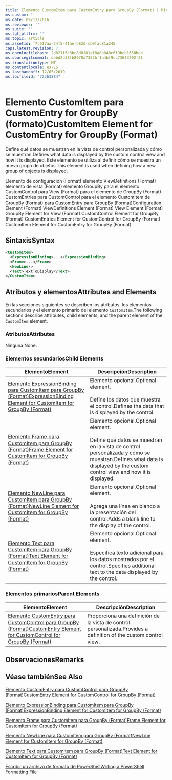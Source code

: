 ```yaml
---
title: Elemento CustomItem para CustomEntry para GroupBy (Format) | Microsoft Docs
ms.custom: ''
ms.date: 09/13/2016
ms.reviewer: ''
ms.suite: ''
ms.tgt_pltfrm: ''
ms.topic: article
ms.assetid: f7c517aa-24f5-41ae-b82d-cb0fac81a245
caps.latest.revision: 7
ms.openlocfilehash: 2d821f5e3bc8d0f81ef8a8a040c6f9bcb1658bee
ms.sourcegitcommit: debd2b38fb8070a7357bf1a4bf9cc736f3702f31
ms.translationtype: MT
ms.contentlocale: es-ES
ms.lasthandoff: 12/05/2019
ms.locfileid: "72363884"
---
```

# <a name="customitem-element-for-customentry-for-groupby-format"></a><span data-ttu-id="cb958-102">Elemento CustomItem para CustomEntry for GroupBy (formato)</span><span class="sxs-lookup"><span data-stu-id="cb958-102">CustomItem Element for CustomEntry for GroupBy (Format)</span></span>

<span data-ttu-id="cb958-103">Define qué datos se muestran en la vista de control personalizada y cómo se muestran.</span><span class="sxs-lookup"><span data-stu-id="cb958-103">Defines what data is displayed by the custom control view and how it is displayed.</span></span> <span data-ttu-id="cb958-104">Este elemento se utiliza al definir cómo se muestra un nuevo grupo de objetos.</span><span class="sxs-lookup"><span data-stu-id="cb958-104">This element is used when defining how a new group of objects is displayed.</span></span>

<span data-ttu-id="cb958-105">Elemento de configuración (Format) elemento ViewDefinitions (Format) elemento de vista (Format) elemento GroupBy para el elemento CustomControl para View (Format) para el elemento de GroupBy (Format) CustomEntries para CustomControl para el elemento CustomItem de GroupBy (Format) para CustomEntry para GroupBy (Format)</span><span class="sxs-lookup"><span data-stu-id="cb958-105">Configuration Element (Format) ViewDefinitions Element (Format) View Element (Format) GroupBy Element for View (Format) CustomControl Element for GroupBy (Format) CustomEntries Element for CustomControl for GroupBy (Format) CustomItem Element for CustomEntry for GroupBy (Format)</span></span>

## <a name="syntax"></a><span data-ttu-id="cb958-106">Sintaxis</span><span class="sxs-lookup"><span data-stu-id="cb958-106">Syntax</span></span>

```xml
<CustomItem>
  <ExpressionBinding>...</ExpressionBinding>
  <Frame>...</Frame>
  <NewLine/>
  <Text>TextToDisplay</Text>
</CustomItem>
```

## <a name="attributes-and-elements"></a><span data-ttu-id="cb958-107">Atributos y elementos</span><span class="sxs-lookup"><span data-stu-id="cb958-107">Attributes and Elements</span></span>

<span data-ttu-id="cb958-108">En las secciones siguientes se describen los atributos, los elementos secundarios y el elemento primario del elemento `CustomItem`.</span><span class="sxs-lookup"><span data-stu-id="cb958-108">The following sections describe attributes, child elements, and the parent element of the `CustomItem` element.</span></span>

### <a name="attributes"></a><span data-ttu-id="cb958-109">Atributos</span><span class="sxs-lookup"><span data-stu-id="cb958-109">Attributes</span></span>

<span data-ttu-id="cb958-110">Ninguna.</span><span class="sxs-lookup"><span data-stu-id="cb958-110">None.</span></span>

### <a name="child-elements"></a><span data-ttu-id="cb958-111">Elementos secundarios</span><span class="sxs-lookup"><span data-stu-id="cb958-111">Child Elements</span></span>

|<span data-ttu-id="cb958-112">Elemento</span><span class="sxs-lookup"><span data-stu-id="cb958-112">Element</span></span>|<span data-ttu-id="cb958-113">Descripción</span><span class="sxs-lookup"><span data-stu-id="cb958-113">Description</span></span>|
|-------------|-----------------|
|[<span data-ttu-id="cb958-114">Elemento ExpressionBinding para CustomItem para GroupBy (Format)</span><span class="sxs-lookup"><span data-stu-id="cb958-114">ExpressionBinding Element for CustomItem for GroupBy (Format)</span></span>](./expressionbinding-element-for-customitem-for-groupby-format.md)|<span data-ttu-id="cb958-115">Elemento opcional.</span><span class="sxs-lookup"><span data-stu-id="cb958-115">Optional element.</span></span><br /><br /> <span data-ttu-id="cb958-116">Define los datos que muestra el control.</span><span class="sxs-lookup"><span data-stu-id="cb958-116">Defines the data that is displayed by the control.</span></span>|
|[<span data-ttu-id="cb958-117">Elemento Frame para CustomItem para GroupBy (Format)</span><span class="sxs-lookup"><span data-stu-id="cb958-117">Frame Element for CustomItem for GroupBy (Format)</span></span>](./frame-element-for-customitem-for-groupby-format.md)|<span data-ttu-id="cb958-118">Elemento opcional.</span><span class="sxs-lookup"><span data-stu-id="cb958-118">Optional element.</span></span><br /><br /> <span data-ttu-id="cb958-119">Define qué datos se muestran en la vista de control personalizada y cómo se muestran.</span><span class="sxs-lookup"><span data-stu-id="cb958-119">Defines what data is displayed by the custom control view and how it is displayed.</span></span>|
|[<span data-ttu-id="cb958-120">Elemento NewLine para CustomItem para GroupBy (Format)</span><span class="sxs-lookup"><span data-stu-id="cb958-120">NewLine Element for CustomItem for GroupBy (Format)</span></span>](./newline-element-for-customitem-for-groupby-format.md)|<span data-ttu-id="cb958-121">Elemento opcional.</span><span class="sxs-lookup"><span data-stu-id="cb958-121">Optional element.</span></span><br /><br /> <span data-ttu-id="cb958-122">Agrega una línea en blanco a la presentación del control.</span><span class="sxs-lookup"><span data-stu-id="cb958-122">Adds a blank line to the display of the control.</span></span>|
|[<span data-ttu-id="cb958-123">Elemento Text para CustomItem para GroupBy (Format)</span><span class="sxs-lookup"><span data-stu-id="cb958-123">Text Element for CustomItem for GroupBy (Format)</span></span>](./text-element-for-customitem-for-groupby-format.md)|<span data-ttu-id="cb958-124">Elemento opcional.</span><span class="sxs-lookup"><span data-stu-id="cb958-124">Optional element.</span></span><br /><br /> <span data-ttu-id="cb958-125">Especifica texto adicional para los datos mostrados por el control.</span><span class="sxs-lookup"><span data-stu-id="cb958-125">Specifies additional text to the data displayed by the control.</span></span>|

### <a name="parent-elements"></a><span data-ttu-id="cb958-126">Elementos primarios</span><span class="sxs-lookup"><span data-stu-id="cb958-126">Parent Elements</span></span>

|<span data-ttu-id="cb958-127">Elemento</span><span class="sxs-lookup"><span data-stu-id="cb958-127">Element</span></span>|<span data-ttu-id="cb958-128">Descripción</span><span class="sxs-lookup"><span data-stu-id="cb958-128">Description</span></span>|
|-------------|-----------------|
|[<span data-ttu-id="cb958-129">Elemento CustomEntry para CustomControl para GroupBy (Format)</span><span class="sxs-lookup"><span data-stu-id="cb958-129">CustomEntry Element for CustomControl for GroupBy (Format)</span></span>](./customentry-element-for-customcontrol-for-groupby-format.md)|<span data-ttu-id="cb958-130">Proporciona una definición de la vista de control personalizada.</span><span class="sxs-lookup"><span data-stu-id="cb958-130">Provides a definition of the custom control view.</span></span>|

## <a name="remarks"></a><span data-ttu-id="cb958-131">Observaciones</span><span class="sxs-lookup"><span data-stu-id="cb958-131">Remarks</span></span>

## <a name="see-also"></a><span data-ttu-id="cb958-132">Véase también</span><span class="sxs-lookup"><span data-stu-id="cb958-132">See Also</span></span>

[<span data-ttu-id="cb958-133">Elemento CustomEntry para CustomControl para GroupBy (Format)</span><span class="sxs-lookup"><span data-stu-id="cb958-133">CustomEntry Element for CustomControl for GroupBy (Format)</span></span>](./customentry-element-for-customcontrol-for-groupby-format.md)

[<span data-ttu-id="cb958-134">Elemento ExpressionBinding para CustomItem para GroupBy (Format)</span><span class="sxs-lookup"><span data-stu-id="cb958-134">ExpressionBinding Element for CustomItem for GroupBy (Format)</span></span>](./expressionbinding-element-for-customitem-for-groupby-format.md)

[<span data-ttu-id="cb958-135">Elemento Frame para CustomItem para GroupBy (Format)</span><span class="sxs-lookup"><span data-stu-id="cb958-135">Frame Element for CustomItem for GroupBy (Format)</span></span>](./frame-element-for-customitem-for-groupby-format.md)

[<span data-ttu-id="cb958-136">Elemento NewLine para CustomItem para GroupBy (Format)</span><span class="sxs-lookup"><span data-stu-id="cb958-136">NewLine Element for CustomItem for GroupBy (Format)</span></span>](./newline-element-for-customitem-for-groupby-format.md)

[<span data-ttu-id="cb958-137">Elemento Text para CustomItem para GroupBy (Format)</span><span class="sxs-lookup"><span data-stu-id="cb958-137">Text Element for CustomItem for GroupBy (Format)</span></span>](./text-element-for-customitem-for-groupby-format.md)

[<span data-ttu-id="cb958-138">Escribir un archivo de formato de PowerShell</span><span class="sxs-lookup"><span data-stu-id="cb958-138">Writing a PowerShell Formatting File</span></span>](./writing-a-powershell-formatting-file.md)
